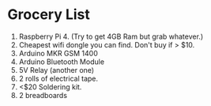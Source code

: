 # Grocery List
1. Raspberry Pi 4. (Try to get 4GB Ram but grab whatever.)
2. Cheapest wifi dongle you can find. Don't buy if > $10.
3. Arduino MKR GSM 1400
4. Arduino Bluetooth Module
5. 5V Relay (another one)
6. 2 rolls of electrical tape.
7. <$20 Soldering kit.
8. 2 breadboards
